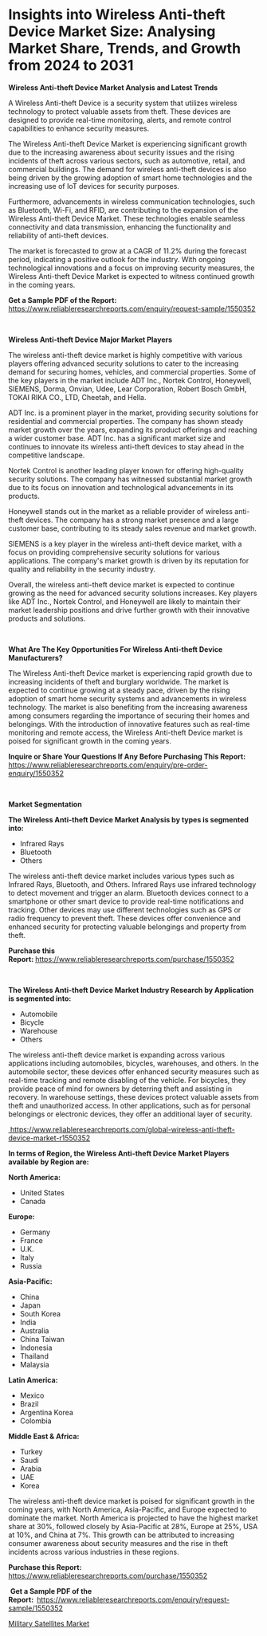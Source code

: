 <p><h1>Insights into Wireless Anti-theft Device Market Size: Analysing Market Share, Trends, and Growth from 2024 to 2031</h1></p><p><strong>Wireless Anti-theft Device Market Analysis and Latest Trends</strong></p>
<p><p>A Wireless Anti-theft Device is a security system that utilizes wireless technology to protect valuable assets from theft. These devices are designed to provide real-time monitoring, alerts, and remote control capabilities to enhance security measures.</p><p>The Wireless Anti-theft Device Market is experiencing significant growth due to the increasing awareness about security issues and the rising incidents of theft across various sectors, such as automotive, retail, and commercial buildings. The demand for wireless anti-theft devices is also being driven by the growing adoption of smart home technologies and the increasing use of IoT devices for security purposes.</p><p>Furthermore, advancements in wireless communication technologies, such as Bluetooth, Wi-Fi, and RFID, are contributing to the expansion of the Wireless Anti-theft Device Market. These technologies enable seamless connectivity and data transmission, enhancing the functionality and reliability of anti-theft devices.</p><p>The market is forecasted to grow at a CAGR of 11.2% during the forecast period, indicating a positive outlook for the industry. With ongoing technological innovations and a focus on improving security measures, the Wireless Anti-theft Device Market is expected to witness continued growth in the coming years.</p></p>
<p><strong>Get a Sample PDF of the Report:&nbsp;</strong> <a href="https://www.reliableresearchreports.com/enquiry/request-sample/1550352">https://www.reliableresearchreports.com/enquiry/request-sample/1550352</a></p>
<p>&nbsp;</p>
<p><strong>Wireless Anti-theft Device Major Market Players</strong></p>
<p><p>The wireless anti-theft device market is highly competitive with various players offering advanced security solutions to cater to the increasing demand for securing homes, vehicles, and commercial properties. Some of the key players in the market include ADT Inc., Nortek Control, Honeywell, SIEMENS, Dorma, Onvian, Udee, Lear Corporation, Robert Bosch GmbH, TOKAI RIKA CO., LTD, Cheetah, and Hella.</p><p>ADT Inc. is a prominent player in the market, providing security solutions for residential and commercial properties. The company has shown steady market growth over the years, expanding its product offerings and reaching a wider customer base. ADT Inc. has a significant market size and continues to innovate its wireless anti-theft devices to stay ahead in the competitive landscape.</p><p>Nortek Control is another leading player known for offering high-quality security solutions. The company has witnessed substantial market growth due to its focus on innovation and technological advancements in its products.</p><p>Honeywell stands out in the market as a reliable provider of wireless anti-theft devices. The company has a strong market presence and a large customer base, contributing to its steady sales revenue and market growth.</p><p>SIEMENS is a key player in the wireless anti-theft device market, with a focus on providing comprehensive security solutions for various applications. The company's market growth is driven by its reputation for quality and reliability in the security industry.</p><p>Overall, the wireless anti-theft device market is expected to continue growing as the need for advanced security solutions increases. Key players like ADT Inc., Nortek Control, and Honeywell are likely to maintain their market leadership positions and drive further growth with their innovative products and solutions.</p></p>
<p>&nbsp;</p>
<p><strong>What Are The Key Opportunities For Wireless Anti-theft Device Manufacturers?</strong></p>
<p><p>The Wireless Anti-theft Device market is experiencing rapid growth due to increasing incidents of theft and burglary worldwide. The market is expected to continue growing at a steady pace, driven by the rising adoption of smart home security systems and advancements in wireless technology. The market is also benefiting from the increasing awareness among consumers regarding the importance of securing their homes and belongings. With the introduction of innovative features such as real-time monitoring and remote access, the Wireless Anti-theft Device market is poised for significant growth in the coming years.</p></p>
<p><strong>Inquire or Share Your Questions If Any Before Purchasing This Report:</strong> <a href="https://www.reliableresearchreports.com/enquiry/pre-order-enquiry/1550352">https://www.reliableresearchreports.com/enquiry/pre-order-enquiry/1550352</a></p>
<p>&nbsp;</p>
<p><strong>Market Segmentation</strong></p>
<p><strong>The Wireless Anti-theft Device Market Analysis by types is segmented into:</strong></p>
<p><ul><li>Infrared Rays</li><li>Bluetooth</li><li>Others</li></ul></p>
<p><p>The wireless anti-theft device market includes various types such as Infrared Rays, Bluetooth, and Others. Infrared Rays use infrared technology to detect movement and trigger an alarm. Bluetooth devices connect to a smartphone or other smart device to provide real-time notifications and tracking. Other devices may use different technologies such as GPS or radio frequency to prevent theft. These devices offer convenience and enhanced security for protecting valuable belongings and property from theft.</p></p>
<p><strong>Purchase this Report:&nbsp;</strong><a href="https://www.reliableresearchreports.com/purchase/1550352">https://www.reliableresearchreports.com/purchase/1550352</a></p>
<p>&nbsp;</p>
<p><strong>The Wireless Anti-theft Device Market Industry Research by Application is segmented into:</strong></p>
<p><ul><li>Automobile</li><li>Bicycle</li><li>Warehouse</li><li>Others</li></ul></p>
<p><p>The wireless anti-theft device market is expanding across various applications including automobiles, bicycles, warehouses, and others. In the automobile sector, these devices offer enhanced security measures such as real-time tracking and remote disabling of the vehicle. For bicycles, they provide peace of mind for owners by deterring theft and assisting in recovery. In warehouse settings, these devices protect valuable assets from theft and unauthorized access. In other applications, such as for personal belongings or electronic devices, they offer an additional layer of security.</p></p>
<p><a href="https://www.reliableresearchreports.com/global-wireless-anti-theft-device-market-r1550352">&nbsp;https://www.reliableresearchreports.com/global-wireless-anti-theft-device-market-r1550352</a></p>
<p><strong>In terms of Region, the Wireless Anti-theft Device Market Players available by Region are:</strong></p>
<p>
    <p> <strong> North America: </strong>
        <ul>
            <li>United States</li>
            <li>Canada</li>
        </ul>
        </p> 
    <p> <strong> Europe: </strong>
        <ul>
            <li>Germany</li>
            <li>France</li>
            <li>U.K.</li>
            <li>Italy</li>
            <li>Russia</li>
        </ul>
        </p> 
    <p> <strong> Asia-Pacific: </strong>
        <ul>
            <li>China</li>
            <li>Japan</li>
            <li>South Korea</li>
            <li>India</li>
            <li>Australia</li>
            <li>China Taiwan</li>
            <li>Indonesia</li>
            <li>Thailand</li>
            <li>Malaysia</li>
        </ul>
        </p> 
    <p> <strong> Latin America: </strong>
        <ul>
            <li>Mexico</li>
            <li>Brazil</li>
            <li>Argentina Korea</li>
            <li>Colombia</li>
        </ul>
        </p> 
    <p> <strong> Middle East & Africa: </strong>
        <ul>
            <li>Turkey</li>
            <li>Saudi</li>
            <li>Arabia</li>
            <li>UAE</li>
            <li>Korea</li>
        </ul>
    </p>
    </p>
<p><p>The wireless anti-theft device market is poised for significant growth in the coming years, with North America, Asia-Pacific, and Europe expected to dominate the market. North America is projected to have the highest market share at 30%, followed closely by Asia-Pacific at 28%, Europe at 25%, USA at 10%, and China at 7%. This growth can be attributed to increasing consumer awareness about security measures and the rise in theft incidents across various industries in these regions.</p></p>
<p><strong>Purchase this Report: </strong><a href="https://www.reliableresearchreports.com/purchase/1550352">https://www.reliableresearchreports.com/purchase/1550352</a></p>
<p>&nbsp;<strong>Get a Sample PDF of the Report:&nbsp;&nbsp;</strong><a href="https://www.reliableresearchreports.com/enquiry/request-sample/1550352">https://www.reliableresearchreports.com/enquiry/request-sample/1550352</a></p>
<p><strong></strong></p>
<p><p><a href="https://view.publitas.com/reportprime-1/military-satellites-market-focuses-on-market-share-size-and-projected-forecast-till-2031/">Military Satellites Market</a></p></p>